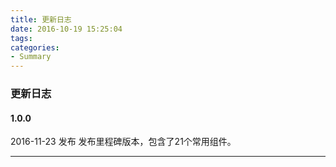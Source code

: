 ```yaml
---
title: 更新日志
date: 2016-10-19 15:25:04
tags:
categories:
- Summary
---
```



### 更新日志



#### 1.0.0 
2016-11-23 发布
发布里程碑版本，包含了21个常用组件。

***


